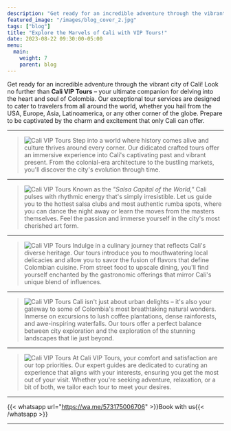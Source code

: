 ```yaml
---
description: "Get ready for an incredible adventure through the vibrant city of Cali! Look no further than Cali VIP Tours, your ultimate companion for delving into the heart and soul of Colombia."
featured_image: "/images/blog_cover_2.jpg"
tags: ["blog"]
title: "Explore the Marvels of Cali with VIP Tours!"
date: 2023-08-22 09:30:00-05:00
menu:
  main:
    weight: 7
    parent: blog
---
```


Get ready for an incredible adventure through the vibrant city of Cali! Look no further than **Cali VIP Tours** – your ultimate companion for delving into the heart and soul of Colombia. Our exceptional tour services are designed to cater to travelers from all around the world, whether you hail from the USA, Europe, Asia, Latinoamerica, or any other corner of the globe. Prepare to be captivated by the charm and excitement that only Cali can offer.

---

> ![Cali VIP Tours](/images/blog_2.jpg) 
Step into a world where history comes alive and culture thrives around every corner. Our didicated crafted tours offer an immersive experience into Cali's captivating past and vibrant present. From the colonial-era architecture to the bustling markets, you'll discover the city's evolution through time.

---

> ![Cali VIP Tours](/images/blog_3.jpg) 
Known as the _"Salsa Capital of the World,"_ Cali pulses with rhythmic energy that's simply irresistible. Let us guide you to the hottest salsa clubs and most authentic rumba spots, where you can dance the night away or learn the moves from the masters themselves. Feel the passion and immerse yourself in the city's most cherished art form.

---

> ![Cali VIP Tours](/images/blog_4.jpg) 
Indulge in a culinary journey that reflects Cali's diverse heritage. Our tours introduce you to mouthwatering local delicacies and allow you to savor the fusion of flavors that define Colombian cuisine. From street food to upscale dining, you'll find yourself enchanted by the gastronomic offerings that mirror Cali's unique blend of influences.

---

> ![Cali VIP Tours](/images/blog_5.jpg) 
Cali isn't just about urban delights – it's also your gateway to some of Colombia's most breathtaking natural wonders. Inmerse on excursions to lush coffee plantations, dense rainforests, and awe-inspiring waterfalls. Our tours offer a perfect balance between city exploration and the exploration of the stunning landscapes that lie just beyond.

---

> ![Cali VIP Tours](/images/blog_6.jpg) 
At Cali VIP Tours, your comfort and satisfaction are our top priorities. Our expert guides are dedicated to curating an experience that aligns with your interests, ensuring you get the most out of your visit. Whether you're seeking adventure, relaxation, or a bit of both, we tailor each tour to meet your desires.

---

{{< whatsapp url="https://wa.me/573175006706" >}}Book with us{{< /whatsapp >}}

---